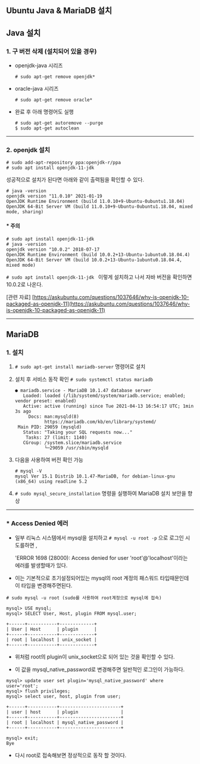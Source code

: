 ## Ubuntu Java & MariaDB 설치

## Java 설치

### 1. 구 버전 삭제 (설치되어 있을 경우)

* openjdk-java 시리즈

  `# sudo apt-get remove openjdk*`

* oracle-java 시리즈

  `# sudo apt-get remove oracle*`

* 완료 후 아래 명령어도 실행

  ```
  # sudo apt-get autoremove --purge
  $ sudo apt-get autoclean
  ```

-----

### 2. openjdk 설치

```
# sudo add-apt-repository ppa:openjdk-r/ppa
# sudo apt install openjdk-11-jdk
```

성공적으로 설치가 된다면 아래와 같이 출력됨을 확인할 수 있다.

```
# java -version
openjdk version "11.0.10" 2021-01-19
OpenJDK Runtime Environment (build 11.0.10+9-Ubuntu-0ubuntu1.18.04)
OpenJDK 64-Bit Server VM (build 11.0.10+9-Ubuntu-0ubuntu1.18.04, mixed mode, sharing)
```



#### * 주의

```
# sudo apt install openjdk-11-jdk
# java -version
openjdk version "10.0.2" 2018-07-17
OpenJDK Runtime Environment (build 10.0.2+13-Ubuntu-1ubuntu0.18.04.4)
OpenJDK 64-Bit Server VM (build 10.0.2+13-Ubuntu-1ubuntu0.18.04.4, mixed mode)
```

`# sudo apt install openjdk-11-jdk ` 이렇게 설치하고 나서 자바 버전을 확인하면 10.0.2로 나온다.

\[관련 자료] [https://askubuntu.com/questions/1037646/why-is-openjdk-10-packaged-as-openjdk-11](https://askubuntu.com/questions/1037646/why-is-openjdk-10-packaged-as-openjdk-11)

-----

## MariaDB

### 1. 설치

1. `# sudo apt-get install mariadb-server` 명령어로 설치

2. 설치 후 서비스 동작 확인 `# sudo systemctl status mariadb`

   ```
   ● mariadb.service - MariaDB 10.1.47 database server
      Loaded: loaded (/lib/systemd/system/mariadb.service; enabled; vendor preset: enabled)
      Active: active (running) since Tue 2021-04-13 16:54:17 UTC; 1min 3s ago
        Docs: man:mysqld(8)
              https://mariadb.com/kb/en/library/systemd/
    Main PID: 29059 (mysqld)
      Status: "Taking your SQL requests now..."
       Tasks: 27 (limit: 1140)
      CGroup: /system.slice/mariadb.service
              └─29059 /usr/sbin/mysqld          
   ```

3. 다음을 사용하여 버전 확인 가능

   ```
   # mysql -V
   mysql Ver 15.1 Distrib 10.1.47-MariaDB, for debian-linux-gnu (x86_64) using readline 5.2
   ```

4. `# sudo mysql_secure_installation` 명령을 실행하여 MariaDB 설치 보안을 향상

-----

### * Access Denied 에러

* 일부 리눅스 시스템에서 mysql을 설치하고 `# mysql -u root -p` 으로 로그인 시도를하면 ,

  'ERROR 1698 (28000): Access denied for user 'root'@'localhost'이라는 에러를 발생할때가 있다.

* 이는 기본적으로 초기설정되어있는 mysql의 root 계정의 패스워드 타입때문인데 이 타입을 변경해주면된다.

```
# sudo mysql -u root (sudo를 사용하여 root계정으로 mysql에 접속)

mysql> USE mysql;
mysql> SELECT User, Host, plugin FROM mysql.user;

+------+-----------+-------------+
| User | Host      | plugin      |
+------+-----------+-------------+
| root | localhost | unix_socket |
+------+-----------+-------------+
```

* 위처럼 root의 plugin이 unix_socket으로 되어 있는 것을 확인할 수 있다.

* 이 값을 mysql_native_password로 변경해주면 일반적인 로그인이 가능하다.

```
mysql> update user set plugin='mysql_native_password' where user='root';
mysql> flush privileges;
mysql> select user, host, plugin from user;

+------+-----------+-----------------------+
| user | host      | plugin                |
+------+-----------+-----------------------+
| root | localhost | mysql_native_password |
+------+-----------+-----------------------+

mysql> exit;
Bye
```

* 다시 root로 접속해보면 정상적으로 동작 할 것이다.